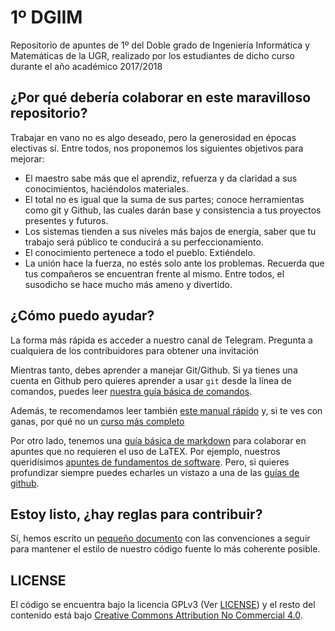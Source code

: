 # 1º DGIIM

Repositorio de apuntes de 1º del Doble grado de Ingeniería Informática y Matemáticas de la UGR, realizado por los estudiantes de dicho curso durante el año académico 2017/2018

## ¿Por qué debería colaborar en este maravilloso repositorio?
Trabajar en vano no es algo deseado, pero la generosidad en épocas electivas sí. Entre todos, nos proponemos los siguientes objetivos para mejorar:
- El maestro sabe más que el aprendiz, refuerza y da claridad a sus conocimientos, haciéndolos materiales.
- El total no es igual que la suma de sus partes; conoce herramientas como git y Github, las cuales darán base y consistencia a tus proyectos presentes y futuros.
- Los sistemas tienden a sus niveles más bajos de energía, saber que tu trabajo será público te conducirá a su perfeccionamiento.
- El conocimiento pertenece a todo el pueblo. Extiéndelo.
- La unión hace la fuerza, no estés solo ante los problemas. Recuerda que tus compañeros se encuentran frente al mismo. Entre todos, el susodicho se hace mucho más ameno y divertido.

## ¿Cómo puedo ayudar?
La forma más rápida es acceder a nuestro canal de Telegram. Pregunta a cualquiera de los contribuidores para obtener una invitación

Mientras tanto, debes aprender a manejar Git/Github. Si ya tienes una cuenta en Github pero quieres aprender a usar `git` desde la línea de comandos, puedes leer [nuestra guía básica de comandos](guias/github.md).

Además, te recomendamos leer también [este manual rápido](https://libreim.github.io/blog/2014/02/23/manualgit/) y, si te ves con ganas, por qué no un [curso más completo](https://github.com/oslugr/curso-git) 

Por otro lado, tenemos una [guía básica de markdown](guias/markdown.md) para colaborar en apuntes que no requieren el uso de LaTEX. Por ejemplo, nuestros queridísimos [apuntes de fundamentos de software](FS/apuntes/). Pero, si quieres profundizar siempre puedes echarles un vistazo a una de las [guías de github](https://help.github.com/articles/basic-writing-and-formatting-syntax/).

## Estoy listo, ¿hay reglas para contribuir?
Sí, hemos escrito un [pequeño documento](CONTRIBUTING.md) con las convenciones a seguir para mantener el estilo de nuestro código fuente lo más coherente posible.

## LICENSE
El código se encuentra bajo la licencia GPLv3 (Ver [LICENSE](LICENSE)) y el resto del contenido está bajo [Creative Commons Attribution No Commercial 4.0](http://creativecommons.org/licenses/by-nc-sa/4.0/).
